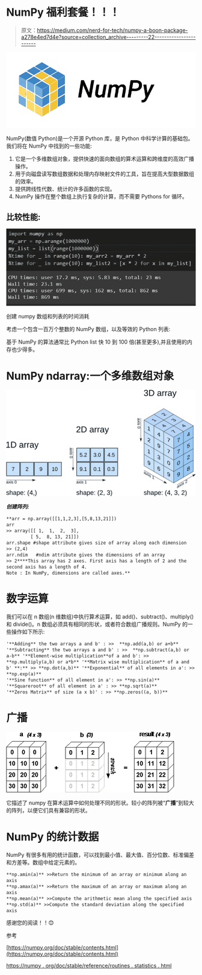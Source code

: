 # NumPy 福利套餐！！！

> 原文：<https://medium.com/nerd-for-tech/numpy-a-boon-package-a278e4ed7d4e?source=collection_archive---------22----------------------->

![](img/739751104f124fb9819693689bd3d514.png)

NumPy(数值 Python)是一个开源 Python 库，是 Python 中科学计算的基础包。我们将在 NumPy 中找到的一些功能:

1.  它是一个多维数组对象，提供快速的面向数组的算术运算和跨维度的高效广播操作。
2.  用于向磁盘读写数组数据和处理内存映射文件的工具，旨在提高大型数据数组的效率。
3.  提供跨线性代数、统计的许多函数的实现。
4.  NumPy 操作在整个数组上执行复杂的计算，而不需要 Pythons for 循环。

## 比较性能:

![](img/022fa94c95bcb45962717bbf5bd0ad2d.png)

创建 numpy 数组和列表的时间消耗

考虑一个包含一百万个整数的 NumPy 数组，以及等效的 Python 列表:

基于 NumPy 的算法通常比 Python list 快 10 到 100 倍(甚至更多),并且使用的内存也少得多。

# NumPy ndarray:一个多维数组对象

![](img/4c6f8da35d24c97eb780739e4a144671.png)

***创建阵列:***

```
**arr = np.array([[1,1,2,3],[5,8,13,21]])
arr
>> array([[ 1,  1,  2,  3],  
         [ 5,  8, 13, 21]])
arr.shape #shape attribute gives size of array along each dimension
>> (2,4)
arr.ndim   #ndim attribute gives the dimensions of an array
>> 2****This array has 2 axes. First axis has a length of 2 and the second axis has a length of 4.
Note : In NumPy, dimensions are called axes.**
```

# 数字运算

我们可以在 n 数组(n 维数组)中执行算术运算，如 add()、subtract()、multiply()和 divide()。n 数组必须具有相同的形状，或者符合数组广播规则。NumPy 的一些操作如下所示:

```
'**Adding** the two arrays a and b' : >>  **np.add(a,b) or a+b** '**Subtracting** the two arrays a and b' : >>  **np.subtract(a,b) or a-b** '**Element-wise multiplication**of a and b': >> **np.multiply(a,b) or a*b** '**Matrix wise multiplication** of a and b' **:** >> **np.dot(a,b)** '**Exponential** of all elements in a': >> **np.exp(a)**
'**Sine function** of all element in a': >> **np.sin(a)**
'**Squareroot** of all element in a' : >> **np.sqrt(a)**
'**Zeros Matrix** of size (a x b)' : >> **np.zeros((a, b))**
```

# 广播

![](img/785941cac47e5dc2ccaae9210ddae539.png)

它描述了 numpy 在算术运算中如何处理不同的形状。较小的阵列被“**广播**”到较大的阵列，以便它们具有兼容的形状。

# NumPy 的统计数据

NumPy 有很多有用的统计函数，可以找到最小值、最大值、百分位数、标准偏差和方差等。数组中给定元素的。

```
**np.amin(a)** >>Return the minimum of an array or minimum along an axis
**np.amax(a)** >>Return the maximum of an array or maximum along an axis
**np.mean(a)** >>Compute the arithmetic mean along the specified axis
**np.std(a)** >>Compute the standard deviation along the specified axis
```

感谢您的阅读！！😊

参考

[https://numpy.org/doc/stable/contents.html](https://numpy.org/doc/stable/contents.html)

[https://numpy . org/doc/stable/reference/routines . statistics . html](https://numpy.org/doc/stable/reference/routines.statistics.html)
